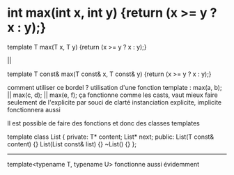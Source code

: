 
int	max(int x, int y) {return (x >= y ? x : y);}
==
template<typename T>
T	max(T x, T y) {return (x >= y ? x : y);}

||

template<typename T>
T const&	max(T const& x, T const& y) {return (x >= y ? x : y);}

comment utiliser ce bordel ?
utilisation d'une fonction template : max<int>(a, b); || max<float>(c, d); || max<char>(e, f);
ça fonctionne comme les casts, vaut mieux faire seulement de l'explicite par souci de clarté
instanciation explicite, implicite fonctionnera aussi

Il est possible de faire des fonctions et donc des classes templates

template<typename T>
class	List
{
	private:
		T*		content;
		List<T>*	next;
	public:
		List<T>(T const& content) {}
		List<T>(List<T> const& list) {}
		~List<T>() {}
};

________________________

template<typename T, typename U> fonctionne aussi évidemment
